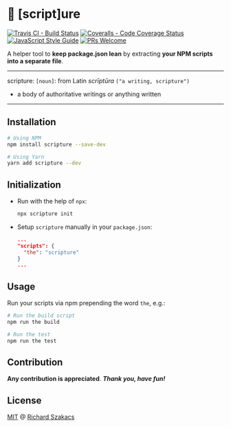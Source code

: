 # 📝 [script]ure

[![Travis CI - Build Status][travis-badge]][travis-url]
[![Coveralls - Code Coverage Status][cov-badge]][cov-url]
[![JavaScript Style Guide][jsstd-badge]][jsstd-url]
[![PRs Welcome][pr-badge]][pr-url]

A helper tool to **keep package.json lean** by extracting 
**your NPM scripts into a separate file**.

---

scripture: `[noun]`: from Latin *scrīptūra* `("a writing, scripture")`
 - a body of authoritative writings or anything written 

---

## Installation

```bash
# Using NPM
npm install scripture --save-dev
```

```bash
# Using Yarn
yarn add scripture --dev
```

## Initialization

 - Run with the help of `npx`:
 
   ```bash
   npx scripture init
   ```
   
 - Setup `scripture` manually in your `package.json`:
 
   ```json
   ...
   "scripts": {
     "the": "scripture"
   }
   ...
   ```

## Usage

Run your scripts via npm prepending the word `the`, e.g.:

```bash
# Run the build script
npm run the build

# Run the test
npm run the test
```

## Contribution

**Any contribution is appreciated**. 
***Thank you, have fun!***

## License

[MIT](LICENSE.md) @ [Richard Szakacs](https://www.github.com/richardszkcs)

 [travis-badge]: https://travis-ci.org/atjse/scripture.svg?branch=master
 [travis-url]:   https://travis-ci.org/atjse/scripture

 [cov-badge]:    https://coveralls.io/repos/github/atjse/scripture/badge.svg?branch=master
 [cov-url]:      https://coveralls.io/github/atjse/scripture?branch=master

 [jsstd-badge]:  https://img.shields.io/badge/code_style-standard-brightgreen.svg
 [jsstd-url]:    https://standardjs.com

 [pr-badge]:     https://img.shields.io/badge/PRs-welcome-brightgreen.svg?style=flat-square
 [pr-url]:       CONTRIBUTING.md
